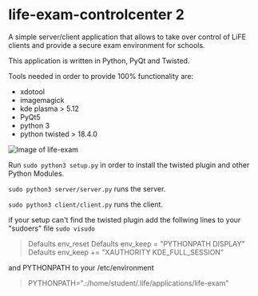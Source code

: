 # life-exam-controlcenter 2
A simple server/client application that allows to take over control of LiFE clients and provide a secure exam environment for schools.

This application is written in Python, PyQt and Twisted.

Tools needed in order to provide 100% functionality are:
- xdotool
- imagemagick
- kde plasma > 5.12
- PyQt5
- python 3
- python twisted > 18.4.0 


![Image of life-exam](http://life-edu.eu/images/exam2.gif)

Run 
`sudo python3 setup.py`
in order to install the twisted plugin and other Python Modules.


`sudo python3 server/server.py`
runs the server.

`sudo python3 client/client.py`
runs the client.


if your setup can't find the twisted plugin add the follwing lines to your "sudoers" file 
`sudo visudo`

>  Defaults    env_reset
>  Defaults    env_keep =  "PYTHONPATH DISPLAY"
>  Defaults    env_keep += "XAUTHORITY KDE_FULL_SESSION"

and PYTHONPATH to your /etc/environment

>   PYTHONPATH=".:/home/student/.life/applications/life-exam"

